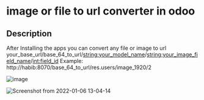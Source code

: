 # image or file to url converter in odoo
## Description
After Installing the apps you can convert any file or image to url
your_base_url/base_64_to_url/<string:your_model_name>/<string:your_image_field_name>/<int:field_id>
Example: http://habib:8070/base_64_to_url/res.users/image_1920/2

![image](https://user-images.githubusercontent.com/16438756/148342461-d2c36e6c-9ca8-4ee4-a343-34457d558d14.png)


![Screenshot from 2022-01-06 13-04-14](https://user-images.githubusercontent.com/16438756/148342925-ca04cff1-372b-4580-8fd4-849a477f1112.png)
